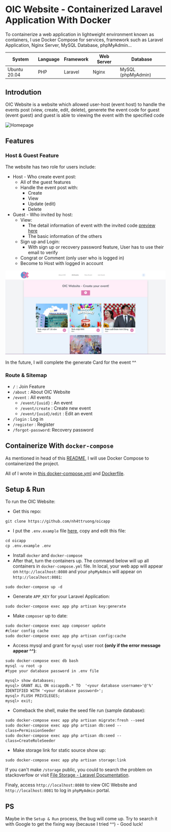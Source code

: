 # OIC Website - Containerized Laravel Application With Docker

To containerize a web application in lightweight environment known as containers, I use Docker Compose for services, framework such as Laravel Application, Nginx Server, MySQL Database, phpMyAdmin...

| System | Language | Framework | Web Server | Database |
| ------- | -------- | --------- |----------|--------|
| Ubuntu 20.04 | PHP      | Laravel   | Nginx | MySQL (phpMyAdmin) |

## Introdution

OIC Website is a website which allowed user-host (event host) to handle the events post (view, create, edit, delete), generete the event code for guest (event guest) and guest is able to viewing the event with the specified code

![Homepage](images/oicapp.gif)    

## Features

### Host & Guest Feature
The website has two role for users include:
- Host - Who create event post:
    - All of the guest features
    - Handle the event post with:
        - Create
        - View
        - Update (edit)
        - Delete
- Guest - Who invited by host:
    - View:
        - The detail information of event with the invited code [preview here](images/detail-event.jpg)
        - The basic information of the others
    - Sign up and Login:
        - With sign up or recovery password feature, User has to use their email to verify
    - Congrat or Comment (only user who is logged in)
    - Become to Host with logged in account

![View all events](images/view.jpg)

In the future, I will complete the generate Card for the event ^^

### Route & Sitemap
- `/` : Join Feature
- `/about` : About OIC Website
- `/event` : All events
    - `/event/{uuid}` : An event
    - `/event/create` : Create new event
    - `/event/{uuid}/edit` : Edit an event
- `/login` : Log in
- `/register` : Register
- `/forgot-password`: Recovery password

## Containerize With `docker-compose`

As mentioned in head of this [README](README.md), I will use Docker Compose to containerized the project.

All of I wrote in [this docker-compose.yml](docker-compose.yml) and [Dockerfile](Dockerfile).


## Setup & Run
To run the OIC Website:
- Get this repo:

```shell
git clone https://github.com/nh4ttruong/oicapp
```
- I put the `.env.example` file [here](.env.example), copy and edit this file:

```shell
cd oicapp
cp .env.example .env
```
- Install `docker` and `docker-compose`
- After that, turn the containers up. The command below will up all containers in `docker-compose.yml` file. In local, your web app will appear on `http://localhost:8080` and your `phpMyAdmin` will appear on `http://localhost:8081`:

```shell
sudo docker-compose up -d
```
- Generate `APP_KEY` for your Laravel Application:

```shell
sudo docker-compose exec app php artisan key:generate
```
- Make `composer` up to date:

```shell
sudo docker-compose exec app composer update
#clear config cache
sudo docker-compose exec app php artisan config:cache
```
- Access mysql and grant for `mysql` user root **(only if the error message appear ^^)**:

```shell
sudo docker-compose exec db bash
mysql -u root -p
#type your database password in .env file
```
```mysql
mysql> show databases;
mysql> GRANT ALL ON oicappdb.* TO  '<your database username>'@'%' IDENTIFIED WITH '<your database password>';
mysql> FLUSH PRIVILEGES;
mysql> exit;
```
- Comeback the shell, make the seed file run (sample database):
```shell
sudo docker-compose exec app php artisan migrate:fresh --seed
sudo docker-compose exec app php artisan db:seed --class=PermissionSeeder
sudo docker-compose exec app php artisan db:seed --class=CreateRoleSeeder
```
- Make storage link for static source show up:
```shell
sudo docker-compose exec app php artisan storage:link
```
 If you can't make `/storage` public, you could to search the problem on stackoverfow or visit [File Storage - Laravel Documentation](https://laravel.com/docs/9.x/filesystem).

 Finaly, access `http://localhost:8080` to view OIC Website and `http://localhost:8081` to log in `phpMyAdmin` portal.

## PS
Maybe in the `Setup & Run` process, the bug will come up. Try to search it with Google to get the fixing way (because I tried ^^) - Good luck!
